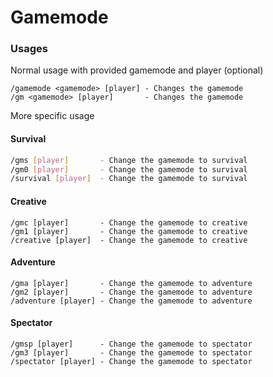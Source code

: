 # Gamemode

### Usages

Normal usage with provided gamemode and player (optional)

```
/gamemode <gamemode> [player] - Changes the gamemode
/gm <gamemode> [player]       - Changes the gamemode
```



More specific usage

#### Survival

```bash
/gms [player]       - Change the gamemode to survival
/gm0 [player]       - Change the gamemode to survival
/survival [player]  - Change the gamemode to survival
```

#### Creative

```
/gmc [player]       - Change the gamemode to creative
/gm1 [player]       - Change the gamemode to creative
/creative [player]  - Change the gamemode to creative
```

#### Adventure

```
/gma [player]       - Change the gamemode to adventure
/gm2 [player]       - Change the gamemode to adventure
/adventure [player] - Change the gamemode to adventure
```

#### Spectator

```
/gmsp [player]      - Change the gamemode to spectator
/gm3 [player]       - Change the gamemode to spectator
/spectator [player] - Change the gamemode to spectator
```
